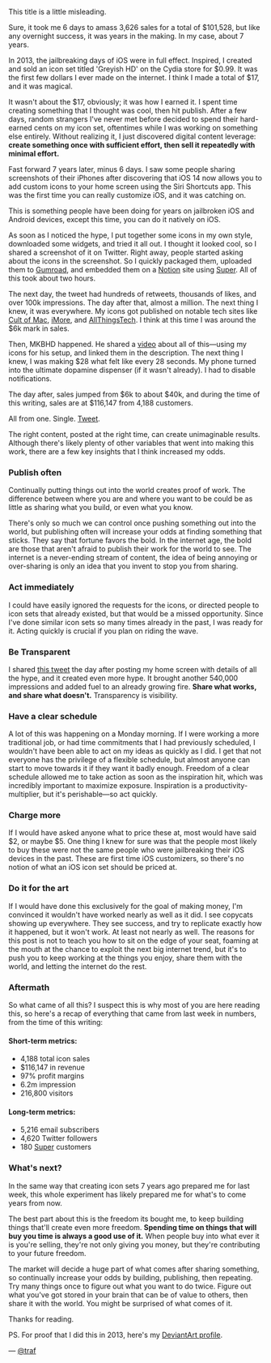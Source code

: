 This title is a little misleading.

Sure, it took me 6 days to amass 3,626 sales for a total of $101,528, but like any overnight success, it was years in the making. In my case, about 7 years.

In 2013, the jailbreaking days of iOS were in full effect. Inspired, I created and sold an icon set titled 'Greyish HD' on the Cydia store for $0.99. It was the first few dollars I ever made on the internet. I think I made a total of $17, and it was magical.

It wasn't about the $17, obviously; it was how I earned it. I spent time creating something that I thought was cool, then hit publish. After a few days, random strangers I've never met before decided to spend their hard-earned cents on my icon set, oftentimes while I was working on something else entirely. Without realizing it, I just discovered digital content leverage: **create something once with sufficient effort, then sell it repeatedly with minimal effort.**

Fast forward 7 years later, minus 6 days. I saw some people sharing screenshots of their iPhones after discovering that iOS 14 now allows you to add custom icons to your home screen using the Siri Shortcuts app. This was the first time you can really customize iOS, and it was catching on. 

This is something people have been doing for years on jailbroken iOS and Android devices, except this time, you can do it natively on iOS.

As soon as I noticed the hype, I put together some icons in my own style, downloaded some widgets, and tried it all out. I thought it looked cool, so I shared a screenshot of it on Twitter. Right away, people started asking about the icons in the screenshot. So I quickly packaged them, uploaded them to [Gumroad](https://gumroad.com), and embedded them on a [Notion](https://notion.so) site using [Super](https://super.so). All of this took about two hours.

The next day, the tweet had hundreds of retweets, thousands of likes, and over 100k impressions. The day after that, almost a million. The next thing I knew, it was everywhere. My icons got published on notable tech sites like [Cult of Mac](https://www.cultofmac.com/723490/ios-14-iphone-home-screen-customization/), [iMore](https://www.imore.com/people-are-making-real-money-selling-icon-sets-ios-14-home-screens), and [AllThingsTech](https://allthingst3ch.com/ios14homescreen). I think at this time I was around the $6k mark in sales.

Then, MKBHD happened. He shared a [video](https://youtu.be/cH66LWWluVE) about all of this—using my icons for his setup, and linked them in the description. The next thing I knew, I was making $28 what felt like every 28 seconds. My phone turned into the ultimate dopamine dispenser (if it wasn't already). I had to disable notifications.

The day after, sales jumped from $6k to about $40k, and during the time of this writing, sales are at $116,147 from 4,188 customers.

All from one. Single. [Tweet](https://twitter.com/traf/status/1307707156788060160).

The right content, posted at the right time, can create unimaginable results. Although there's likely plenty of other variables that went into making this work, there are a few key insights that I think increased my odds.

### Publish often

Continually putting things out into the world creates proof of work. The difference between where you are and where you want to be could be as little as sharing what you build, or even what you know.

There's only so much we can control once pushing something out into the world, but publishing often will increase your odds at finding something that sticks. They say that fortune favors the bold. In the internet age, the bold are those that aren't afraid to publish their work for the world to see. The internet is a never-ending stream of content, the idea of being annoying or over-sharing is only an idea that you invent to stop you from sharing. 

### Act immediately

I could have easily ignored the requests for the icons, or directed people to icon sets that already existed, but that would be a missed opportunity. Since I've done similar icon sets so many times already in the past, I was ready for it. Acting quickly is crucial if you plan on riding the wave. 

### Be Transparent

I shared [this tweet](https://twitter.com/traf/status/1308158718975111175) the day after posting my home screen with details of all the hype, and it created even more hype. It brought another 540,000 impressions and added fuel to an already growing fire. **Share what works, and share what doesn't.** Transparency is visibility.

### Have a clear schedule

A lot of this was happening on a Monday morning. If I were working a more traditional job, or had time commitments that I had previously scheduled, I wouldn't have been able to act on my ideas as quickly as I did. I get that not everyone has the privilege of a flexible schedule, but almost anyone can start to move towards it if they want it badly enough. Freedom of a clear schedule allowed me to take action as soon as the inspiration hit, which was incredibly important to maximize exposure. Inspiration is a productivity-multiplier, but it's perishable—so act quickly.

### Charge more

If I would have asked anyone what to price these at, most would have said $2, or maybe $5. One thing I knew for sure was that the people most likely to buy these were not the same people who were jailbreaking their iOS devices in the past. These are first time iOS customizers, so there's no notion of what an iOS icon set should be priced at.

### Do it for the art

If I would have done this exclusively for the goal of making money, I'm convinced it wouldn't have worked nearly as well as it did. I see copycats showing up everywhere. They see success, and try to replicate exactly how it happened, but it won't work. At least not nearly as well. The reasons for this post is not to teach you how to sit on the edge of your seat, foaming at the mouth at the chance to exploit the next big internet trend, but it's to push you to keep working at the things you enjoy, share them with the world, and letting the internet do the rest.

### Aftermath

So what came of all this? I suspect this is why most of you are here reading this, so here's a recap of everything that came from last week in numbers, from the time of this writing:

#### Short-term metrics:

- 4,188 total icon sales
- $116,147 in revenue
- 97% profit margins
- 6.2m impression
- 216,800 visitors

#### Long-term metrics:

- 5,216 email subscribers
- 4,620 Twitter followers
- 180 [Super](https://super.so) customers

### What's next?

In the same way that creating icon sets 7 years ago prepared me for last week, this whole experiment has likely prepared me for what's to come years from now.

The best part about this is the freedom its bought me, to keep building things that'll create even more freedom. **Spending time on things that will buy you time is always a good use of it.** When people buy into what ever it is you're selling, they're not only giving you money, but they're contributing to your future freedom.

The market will decide a huge part of what comes after sharing something, so continually increase your odds by building, publishing, then repeating. Try many things once to figure out what you want to do twice. Figure out what you've got stored in your brain that can be of value to others, then share it with the world. You might be surprised of what comes of it.

Thanks for reading.

PS. For proof that I did this in 2013, here's my [DeviantArt profile](https://deviantart.com/jtraf).

— [@traf](https://twitter.com/traf)